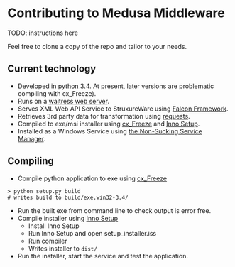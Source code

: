 # Contributing to Medusa Middleware

TODO: instructions here

Feel free to clone a copy of the repo and tailor to your needs.

## Current technology
- Developed in [python 3.4](https://www.python.org/). At present, later versions are problematic compiling with cx_Freeze).
- Runs on a [waitress web server](http://docs.pylonsproject.org/projects/waitress/en/latest/).
- Serves XML Web API Service to StruxureWare using [Falcon Framework](https://falconframework.org/).
- Retrieves 3rd party data for transformation using [requests](http://docs.python-requests.org/en/master/).
- Compiled to exe/msi installer using [cx_Freeze](https://anthony-tuininga.github.io/cx_Freeze/) and [Inno Setup](http://www.jrsoftware.org/isinfo.php).
- Installed as a Windows Service using [the Non-Sucking Service Manager](http://nssm.cc).

## Compiling
- Compile python application to exe using [cx_Freeze](https://anthony-tuininga.github.io/cx_Freeze/)

 ```
 > python setup.py build
 # writes build to build/exe.win32-3.4/
 ```

- Run the built exe from command line to check output is error free.
- Compile installer using [Inno Setup](http://www.jrsoftware.org/isinfo.php)
  * Install Inno Setup
  * Run Inno Setup and open setup_installer.iss
  * Run compiler
  * Writes installer to `dist/`  
- Run the installer, start the service and test the application.
